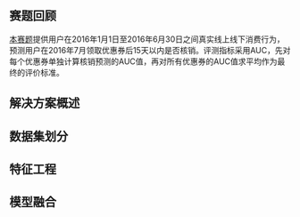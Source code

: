 ## 赛题回顾
[本赛题](https://tianchi.aliyun.com/getStart/introduction.htm?spm=5176.100068.5678.1.357778d0VMd2XL&raceId=231593)提供用户在2016年1月1日至2016年6月30日之间真实线上线下消费行为，预测用户在2016年7月领取优惠券后15天以内是否核销。评测指标采用AUC，先对每个优惠券单独计算核销预测的AUC值，再对所有优惠券的AUC值求平均作为最终的评价标准。

## 解决方案概述

## 数据集划分

## 特征工程

## 模型融合

